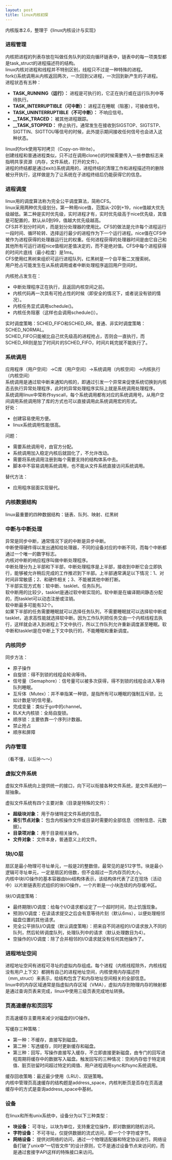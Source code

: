 ```yaml
---
layout: post
title: linux内核初探
---
```


内核版本2.6，整理于《linux内核设计与实现》

### 进程管理

内核把进程的列表存放在叫做任务队列的双向循环链表中，链表中的每一项类型都是task_struct的进程描述符的结构。<br />
linux内核对进程和线程并不特别区别，线程只不过是一种特殊的进程。<br />
fork()系统调用从内核返回两次，一次回到父进程，一次回到新产生的子进程。<br />
进程状态有五种：
* **TASK_RUNNING（运行）：** 进程是可执行的，它正在执行或在运行队列中等待执行。
* **TASK_INTERRUPTIBLE（可中断）：** 进程正在睡眠（阻塞），可接收信号。
* **TASK_UNINTERRUPTIBLE（不可中断）：** 不响应信号。
* **__TASK_TRACED：** 被其他进程跟踪。
* **__TASK_STOPPED：** 停止执行。通常发生在接收到SIGSTOP、SIGTSTP、SIGTTIN、SIGTTOU等信号的时候，此外提示期间接收任何信号也会进入这种状态。

linux的fork使用写时拷贝（Copy-on-Write）。<br />
创建线程和普通进程类似，只不过在调用clone()的时候需要传入一些参数标志来指明共享资源（内存，文件系统，打开的文件）。<br />
进程的终结都是通过exit()系统调用的，进程终结的清理工作和进程描述符的删除被分开执行，这样做是为了让系统在子进程终结后仍能获得它的信息。

### 进程调度

linux用的调度算法称为完全公平调度算法，简称CFS。<br />
linux采用两种优先级划分。第一种用nice值，范围从-20到+19，nice值越大优先级越低。第二种是实时优先级，实时进程才有，实时优先级高于nice优先级，其值是可配置的，默认从0到99，值越大优先级越高。<br />
CFS并不划分时间片，而是划分处理器的使用比。CFS的做法是允许每个进程运行一段时间、循环轮转、选择运行最少的进程作为下一个运行进程。nice值在CFS中被作为进程获得的处理器运行比的权重。任何进程获得的处理器时间是由它自己和其他所有可运行进程nice值相对差值决定的，而不是绝对值。CFS中每个进程获得的时间片底线（最小粒度）是1ms。<br />
CFS使用红黑树来组织可运行进程队列，红黑树是一个自平衡二叉搜索树。<br />
用户抢占可能发生在从系统调用或者中断处理程序返回用户空间时。<br />

内核抢占发生在：
* 中断处理程序正在执行，且返回内核空间之前。
* 内核代码再一次具有可抢占性的时候（即安全的情况下，或者说没有锁的情况）。
* 内核任务显式调用schedule()。
* 内核任务阻塞（这样也会调用schedule()）。

实时调度策略：SCHED_FIFO和SCHED_RR。普通、非实时调度策略：SCHED_NORMAL。<br />
SCHED_FIFO只能被比自己优先级高的进程抢占，否则会一直执行，而SCHED_RR则是加了时间片的SCHED_FIFO，时间片耗完就不能执行了。

### 系统调用

应用程序（用户空间）->C库（用户空间）->系统调用（内核空间）->内核执行（内核空间）<br />
系统调用是通过软中断来通知内核的，即通过引发一个异常来促使系统切换到内核态去执行异常处理程序，此时的异常处理程序实际上就是系统调用处理程序。<br />
系统调用linux中常称作syscall，每个系统调用都有对应的系统调用号。从用户空间调用系统调用除了库的方式也可以直接调用此系统调用宏的形式。<br />
好处：
* 创建容易使用方便。
* linux系统调用性能很高。

问题：
* 需要系统调用号，由官方分配。
* 系统调用加入稳定内核后就固化了，不允许改动。
* 需要将系统调用注册到每个需要支持的结构体系中去。
* 脚本中不容易调用系统调用，也不能从文件系统直接访问系统调用。

替代方法：
* 应用程序层面实现替代。

### 内核数据结构

linux最重要的四种数据结构：链表、队列、映射、红黑树

### 中断与中断处理
异常是同步中断，通常情况下说的中断是异步中断。<br />
中断使得硬件得以发出通知给处理器，不同的设备对应的中断不同，而每个中断都通过一个唯一的数字标志。<br />
内核对中断的响应程序叫做中断处理程序。<br />
中断处理分为上半部和下半部，中断处理程序是上半部，接收到中断它会立即执行，能够被允许稍后完成的工作推迟到下半部。上半部通常满足以下情况：1、对时间非常敏感；2、和硬件相关；3、不能被其他中断打断。<br />
下半部实现方式有：软中断、tasklet、任务队列。<br />
软中断用的比较少，tasklet是通过软中断实现的。软中断是在编译期间静态分配的，而tasklet可以动态注册或注销。<br />
软中断最多可能有32个。<br />
如果下半部的任务需要睡眠就可以选择任务队列，不需要睡眠就可以选择软中断或tasklet，追求高性能就选择软中断。因为工作队列把任务交由一个内核线程去执行，这样就会进入到进程上下文中执行，所以工作队列允许重新调度甚至睡眠。软中断和tasklet是在中断上下文中执行的，不能睡眠和重新调度。

### 内核同步

同步方法：
* 原子操作
* 自旋锁：得不到锁的线程会轮询等待。
* 信号量（Semaphore）：信号量可以被多次获得，得不到锁的线程会进入等待队列睡眠。
* 互斥体（Mutex）：并不单指某一种锁，是指所有可以睡眠的强制互斥锁，比如计数是1的信号量。
* 完成变量：类似于go中的channel。
* BLK大内核锁：全局自旋锁。
* 顺序锁：主要依靠一个序列计数器。
* 禁止抢占
* 顺序和屏障

### 内存管理

（看不懂，以后补～～）

### 虚拟文件系统

虚拟文件系统向上提供统一的接口，向下可以衔接各种文件系统，是文件系统的一层抽象。<br />

虚拟文件系统有四个主要对象（目录是特殊的文件）：
* **超级块对象：** 用于存储特定文件系统的信息。
* **索引节点对象：** 包含内核操作文件或目录时需要的全部信息（控制信息、元数据）。
* **目录项对象：** 用于目录相关操作。
* **文件对象：** 文件本身，普通意义上的文件。

### 块I/O层

扇区是最小物理可寻址单元，一般是2的整数倍，最常见的是512字节。块是最小逻辑可寻址单元，一定是扇区的倍数，但不会超过一页内存页的大小。<br />
内核中块I/O操作的基本容器由bio结构体表示，该结构体代表了正在现场（活动中）以片断链表形式组织的块I/O操作，一个片断是一小块连续的内存缓冲区。

块I/O调度策略：
* 最终期限I/O调度：给每个I/O请求都设定了一个超时时间，防止饥饿现象。
* 预测I/O调度：在读请求提交之后会有意等待片刻（默认6ms），以便处理相邻磁盘位置的其他请求。
* 完全公平排队I/O调度（默认调度策略）：把来自不同进程的I/O请求放入不同的队列，然后轮转调度队列，处理队列中的请求（默认处理数目为4）。
* 空操作的I/O调度：除了合并相邻的I/O请求就没有任何其他操作了。

### 进程地址空间

进程地址空间有进程可寻址的虚拟内存组成。每个进程（内核线程除外，内核线程没有用户上下文）都拥有自己的进程地址空间，内核使用内存描述符（mm_struct）来表示，给结构包含了和内存地址空间相关的全部信息。<br />
linux中的内存区域通常是指虚拟内存区域（VMA），虚拟内存到物理内存的映射都是通过查询页表来完成，linux中使用三级页表完成地址转换。

### 页高速缓存和页回写

页高速缓存主要用来减少对磁盘的I/O操作。

写缓存三种策略：
* 第一种：不缓存，直接写到磁盘。
* 第二种：写透缓存，同时更新缓存和磁盘。
* 第三种：回写，写操作直接写入缓存，不立即直接更新磁盘，由专门的回写进程周期将缓存中的数据写入磁盘。触发回写的三种情况：空闲内存低于特定阈值、脏页驻留时间超过特定的阈值、用户进程调用sync和fsync系统调用。

缓存回收策略：最近最少使用（LRU）、双链策略。<br />
内核中管理页高速缓存的结构题是address_space，内核判断页是否存在页高速缓存中的方式是查询address_space中基树。

### 设备

在linux和所有unix系统中，设备分为以下三种类型：
* **块设备：** 可寻址，以块为单位，支持重定位操作，即对数据的随机访问。
* **字符设备：** 不可寻址，仅提供数据的流式访问，即一个个字符或字节。
* **网络设备：** 提供对网络的访问，通过一个物理适配器和特定协议进行。网络设备打破了unix中“一切皆文件”的设计原则，它不是通过设备节点来访问的，而是通过套接字API这样的特殊接口来访问。
